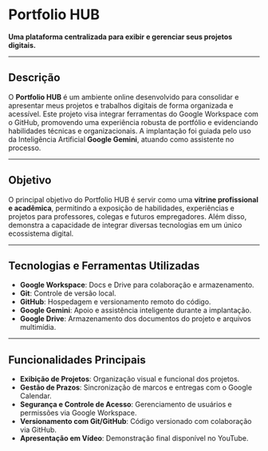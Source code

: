 # Portfolio HUB 
**Uma plataforma centralizada para exibir e gerenciar seus projetos digitais.**

----

##  Descrição

O **Portfolio HUB** é um ambiente online desenvolvido para consolidar e apresentar meus projetos e trabalhos digitais de forma organizada e acessível. Este projeto visa integrar ferramentas do Google Workspace com o GitHub, promovendo uma experiência robusta de portfólio e evidenciando habilidades técnicas e organizacionais. A implantação foi guiada pelo uso da Inteligência Artificial **Google Gemini**, atuando como assistente no processo.

---

##  Objetivo

O principal objetivo do Portfolio HUB é servir como uma **vitrine profissional e acadêmica**, permitindo a exposição de habilidades, experiências e projetos para professores, colegas e futuros empregadores. Além disso, demonstra a capacidade de integrar diversas tecnologias em um único ecossistema digital.

---

##  Tecnologias e Ferramentas Utilizadas

- **Google Workspace**: Docs e Drive para colaboração e armazenamento.
- **Git**: Controle de versão local.
- **GitHub**: Hospedagem e versionamento remoto do código.
- **Google Gemini**: Apoio e assistência inteligente durante a implantação.
- **Google Drive**: Armazenamento dos documentos do projeto e arquivos multimídia.

---

##  Funcionalidades Principais

-  **Exibição de Projetos**: Organização visual e funcional dos projetos.
-  **Gestão de Prazos**: Sincronização de marcos e entregas com o Google Calendar.
-  **Segurança e Controle de Acesso**: Gerenciamento de usuários e permissões via Google Workspace.
-  **Versionamento com Git/GitHub**: Código versionado com colaboração via GitHub.
-  **Apresentação em Vídeo**: Demonstração final disponível no YouTube.
